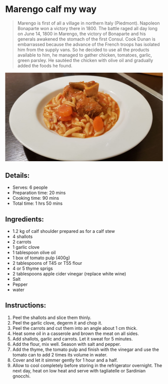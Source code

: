 # Marengo calf my way

> Marengo is first of all a village in northern Italy (Piedmont). Napoleon Bonaparte won a victory there in 1800.
> The battle raged all day long on June 14, 1800 in Marengo, the victory of Bonaparte and his generals awakened the stomach of the first Consul. Cook Dunan is embarrassed because the advance of the French troops has isolated him from the supply vans. So he decided to use all the products available to him, he managed to gather chicken, tomatoes, garlic, green parsley. He sautéed the chicken with olive oil and gradually added the foods he found. 

![Marengo calf my way](https://github.com/anamorph/recettes/blob/main/photos/fr-plat-veau_marengo_a_ma_facon-01.jpg?raw=true)

## Details:
* Serves: 6 people
* Preparation time: 20 mins
* Cooking time: 90 mins
* Total time: 1 hrs 50 mins

## Ingredients:
* 1.2 kg of calf shoulder prepared as for a calf stew
* 4 shallots
* 2 carrots
* 1 garlic clove
* 1 tablespoon olive oil
* 1 box of tomato pulp (400g)
* 2 tablespoons of T45 or T55 flour
* 4 or 5 thyme sprigs
* 2 tablespoons apple cider vinegar (replace white wine)
* Salt
* Pepper
* water

## Instructions:
1. Peel the shallots and slice them thinly.
1. Peel the garlic clove, degerm it and chop it.
1. Peel the carrots and cut them into an angle about 1 cm thick.
1. Heat some oil in a casserole and brown the meat on all sides.
1. Add shallots, garlic and carrots. Let it sweat for 5 minutes.
1. Add the flour, mix well. Season with salt and pepper.
1. Add the thyme, the tomato pulp and finish with the vinegar and use the tomato can to add 2 times its volume in water.
1. Cover and let it simmer gently for 1 hour and a half.
1. Allow to cool completely before storing in the refrigerator overnight. The next day, heat on low heat and serve with tagliatelle or Sardinian gnocchi.
